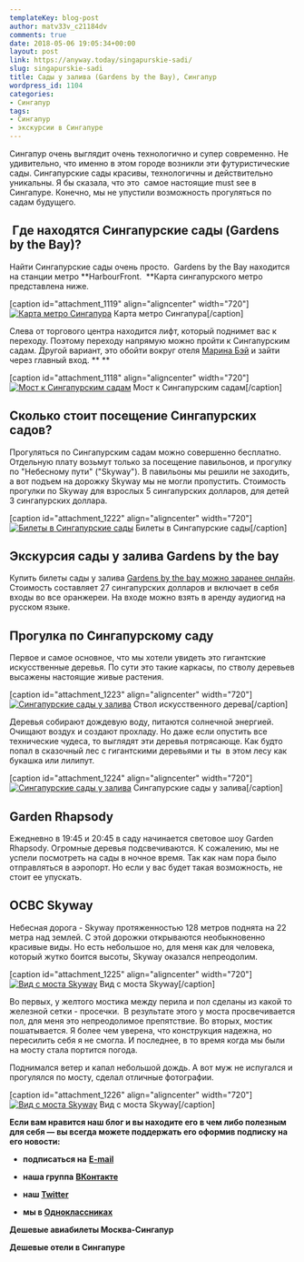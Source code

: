```yaml
---
templateKey: blog-post
author: matv33v_c21184dv
comments: true
date: 2018-05-06 19:05:34+00:00
layout: post
link: https://anyway.today/singapurskie-sadi/
slug: singapurskie-sadi
title: Сады у залива (Gardens by the Bay), Сингапур
wordpress_id: 1104
categories:
- Сингапур
tags:
- Сингапур
- экскурсии в Сингапуре
---
```


Сингапур очень выглядит очень технологично и супер современно. Не удивительно, что именно в этом городе возникли эти футуристические сады. Сингапурские сады красивы, технологичны и действительно уникальны. Я бы сказала, что это  самое настоящие must see в Сингапуре. Конечно, мы не упустили возможность прогуляться по садам будущего.


<!-- more -->


##  Где находятся Сингапурские сады (Gardens by the Bay)?


Найти Сингапурские сады очень просто.  Gardens by the Bay находится на станции метро **HarbourFront.  **Карта сингапурского метро представлена ниже.

[caption id="attachment_1119" align="aligncenter" width="720"][![Карта метро Сингапура](https://anyway.today/wp-content/uploads/2015/06/singapur-metro-map.jpg)](https://anyway.today/wp-content/uploads/2015/06/singapur-metro-map.jpg) Карта метро Сингапура[/caption]

Слева от торгового центра находится лифт, который поднимет вас к переходу. Поэтому переходу напрямую можно пройти к Сингапурским садам. Другой вариант, это обойти вокруг отеля [Марина Бэй](https://anyway.today/ekskursiya-na-marina-bei-sands-v-singapure) и зайти через главный вход. **
**

[caption id="attachment_1118" align="aligncenter" width="720"][![Мост к Сингапурским садам](https://anyway.today/wp-content/uploads/2015/06/MG_7389.jpg)](https://anyway.today/wp-content/uploads/2015/06/MG_7389.jpg) Мост к Сингапурским садам[/caption]


## Сколько стоит посещение Сингапурских садов?




Прогуляться по Сингапурским садам можно совершенно бесплатно. Отдельную плату возьмут только за посещение павильонов, и прогулку по "Небесному пути" ("Skyway"). В павильоны мы решили не заходить, а вот подъем на дорожку Skyway мы не могли пропустить. Стоимость прогулки по Skyway для взрослых 5 сингапурских долларов, для детей 3 сингапурских доллара.




[caption id="attachment_1222" align="aligncenter" width="720"][![Билеты в Сингапурские сады](https://anyway.today/wp-content/uploads/2015/06/singapur-garden.jpg)](https://anyway.today/wp-content/uploads/2015/06/singapur-garden.jpg) Билеты в Сингапурские сады[/caption]


## Экскурсия сады у залива Gardens by the bay




Купить билеты сады у залива [Gardens by the bay можно заранее онлайн](https://c21.travelpayouts.com/click?shmarker=14510&promo_id=656&source_type=customlink&type=click&custom_url=https%3A%2F%2Fwww.sputnik8.com%2Fru%2Fsingapore%2Factivities%2F18206-sady-u-zaliva-gardens-by-the-bay). Стоимость составляет 27 сингапурских долларов и включает в себя входы во все оранжереи. На входе можно взять в аренду аудиогид на русском языке.





## Прогулка по Сингапурскому саду




Первое и самое основное, что мы хотели увидеть это гигантские искусственные деревья. По сути это такие каркасы, по стволу деревьев высажены настоящие живые растения.




[caption id="attachment_1223" align="aligncenter" width="720"][![Сингапурские сады у залива](https://anyway.today/wp-content/uploads/2015/06/IMG_7509.jpg)](https://anyway.today/wp-content/uploads/2015/06/IMG_7509.jpg) Ствол искусственного дерева[/caption]


Деревья собирают дождевую воду, питаются солнечной энергией. Очищают воздух и создают прохладу. Но даже если опустить все технические чудеса, то выглядят эти деревья потрясающе. Как будто  попал в сказочный лес с гигантскими деревьями и ты  в этом лесу как букашка или лилипут.




[caption id="attachment_1224" align="aligncenter" width="720"][![Сингапурские сады у залива](https://anyway.today/wp-content/uploads/2015/06/IMG_7537.jpg)](https://anyway.today/wp-content/uploads/2015/06/IMG_7537.jpg) Сингапурские сады у залива[/caption]


## Garden Rhapsody




Ежедневно в 19:45 и 20:45 в саду начинается световое шоу Garden Rhapsody. Огромные деревья подсвечиваются. К сожалению, мы не успели посмотреть на сады в ночное время. Так как нам пора было отправляться в аэропорт. Но если у вас будет такая возможность, не стоит ее упускать. 





## OCBC Skyway




Небесная дорога - Skyway протяженностью 128 метров поднята на 22 метра над землей. С этой дорожки открываются необыкновенно красивые виды. Но есть небольшое но, для меня как для человека, который жутко боится высоты, Skyway оказался непреодолим. 




[caption id="attachment_1225" align="aligncenter" width="720"][![Вид с моста Skyway](https://anyway.today/wp-content/uploads/2015/06/MG_7520.jpg)](https://anyway.today/wp-content/uploads/2015/06/MG_7520.jpg) Вид с моста Skyway[/caption]


Во первых, у желтого мостика между перила и пол сделаны из какой то железной сетки - просечки.  В результате этого у моста просвечивается пол, для меня это непреодолимое препятствие. Во вторых, мостик пошатывается. Я более чем уверена, что конструкция надежна, но пересилить себя я не смогла. И последнее, в то время когда мы были на мосту стала портится погода.

Поднимался ветер и капал небольшой дождь. А вот муж не испугался и прогулялся по мосту, сделал отличные фотографии.  




[caption id="attachment_1226" align="aligncenter" width="720"][![Вид с моста Skyway](https://anyway.today/wp-content/uploads/2015/06/MG_7547.jpg)](https://anyway.today/wp-content/uploads/2015/06/MG_7547.jpg) Вид с моста Skyway[/caption]

**Если вам нравится наш блог и вы находите его в чем либо полезным для себя — вы всегда можете поддержать его оформив подписку на его новости:**



 	
  * **подписаться на** [**E-mail**](https://feedburner.google.com/fb/a/mailverify?uri=Anywaytoday&amp;loc=en_US)

 	
  * **наша группа** [**ВКонтакте**](https://vk.com/public90452188)

 	
  * **наш [Twitter](https://twitter.com/TodayAnyway)**

 	
  * **мы в [Одноклассниках](https://ok.ru/group/54402107244544)**


**Дешевые авиабилеты Москва-Сингапур**


**Дешевые отели в Сингапуре**

